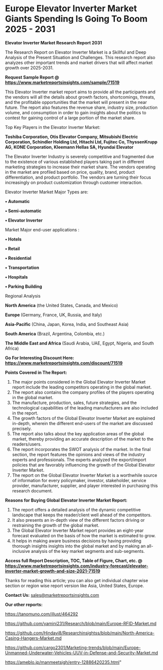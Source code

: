 # Europe Elevator Inverter Market Giants Spending Is Going To Boom 2025 - 2031

<strong>Elevator Inverter Market Research Report 2031</strong>

The Research Report on Elevator Inverter Market is a Skillful and Deep Analysis of the Present Situation and Challenges. This research report also analyzes other important trends and market drivers that will affect market growth over 2025-2031.

<strong>Request Sample Report @ <a href=https://www.marketreportsinsights.com/sample/71519>https://www.marketreportsinsights.com/sample/71519</a></strong>

This Elevator Inverter market report aims to provide all the participants and the vendors will all the details about growth factors, shortcomings, threats, and the profitable opportunities that the market will present in the near future. The report also features the revenue share, industry size, production volume, and consumption in order to gain insights about the politics to contest for gaining control of a large portion of the market share.

Top Key Players in the Elevator Inverter Market:

<strong>Toshiba Corporation, Otis Elevator Company, Mitsubishi Electric Corporation, Schindler Holding Ltd, Hitachi Ltd, Fujitec Co, ThyssenKrupp AG, KONE Corporation, Kleemann Hellas SA, Hyundai Elevator</strong>

The Elevator Inverter Industry is severely competitive and fragmented due to the existence of various established players taking part in different marketing strategies to increase their market share. The vendors operating in the market are profiled based on price, quality, brand, product differentiation, and product portfolio. The vendors are turning their focus increasingly on product customization through customer interaction.

Elevator Inverter Market Major Types are:

<strong>• Automatic

• Semi-automatic

• Elevator Inverter</strong>

Market Major end-user applications :

<strong>• Hotels

• Retail

• Residential

• Transportation

• Hospitals

• Parking Building</strong>

Regional Analysis

</u><strong><b>North America</b></strong> (the United States, Canada, and Mexico)

<strong><b>Europe </b></strong>(Germany, France, UK, Russia, and Italy)

<strong><b>Asia-Pacific</b></strong> (China, Japan, Korea, India, and Southeast Asia)

<strong><b>South America</b></strong> (Brazil, Argentina, Colombia, etc.)

<strong><b>The Middle East and Africa</b></strong> (Saudi Arabia, UAE, Egypt, Nigeria, and South Africa)

<strong>Go For Interesting Discount Here: <a href=https://www.marketreportsinsights.com/discount/71519>https://www.marketreportsinsights.com/discount/71519</a></strong>

<strong>Points Covered in The Report:</strong>
<ol>
  <li>The major points considered in the Global Elevator Inverter Market report include the leading competitors operating in the global market.</li>
  <li>The report also contains the company profiles of the players operating in the global market.</li>
  <li>The manufacture, production, sales, future strategies, and the technological capabilities of the leading manufacturers are also included in the report.</li>
  <li>The growth factors of the Global Elevator Inverter Market are explained in-depth, wherein the different end-users of the market are discussed precisely.</li>
  <li>The report also talks about the key application areas of the global market, thereby providing an accurate description of the market to the readers/users.</li>
  <li>The report incorporates the SWOT analysis of the market. In the final section, the report features the opinions and views of the industry experts and professionals. The experts analyzed the export/import policies that are favorably influencing the growth of the Global Elevator Inverter Market.</li>
  <li>The report on the Global Elevator Inverter Market is a worthwhile source of information for every policymaker, investor, stakeholder, service provider, manufacturer, supplier, and player interested in purchasing this research document.</li>
</ol>
<strong>Reasons for Buying Global Elevator Inverter Market Report:</strong>

<ol>
  <li>The report offers a detailed analysis of the dynamic competitive landscape that keeps the reader/client well ahead of the competitors.</li>
  <li>It also presents an in-depth view of the different factors driving or restraining the growth of the global market.</li>
  <li>The Global Elevator Inverter Market report provides an eight-year forecast evaluated on the basis of how the market is estimated to grow.</li>
  <li>It helps in making aware business decisions by having providing thorough insights insights into the global market and by making an all-inclusive analysis of the key market segments and sub-segments.</li>
</ol>
<strong>Access full Report Description, TOC, Table of Figure, Chart, etc. @ <a href=https://www.marketreportsinsights.com/industry-forecast/elevator-inverter-market-growth-and-size-2021-71519>https://www.marketreportsinsights.com/industry-forecast/elevator-inverter-market-growth-and-size-2021-71519</a></strong>


Thanks for reading this article; you can also get individual chapter wise section or region wise report version like Asia, United States, Europe.

<strong>Contact Us:</strong>
sales@marketreportsinsights.com

<strong>Our other reports:</strong>

<a href=https://tanomuno.com/illust/464292>https://tanomuno.com/illust/464292</a>

<a href=https://github.com/yamini231/Research/blob/main/Europe-RFID-Market.md>https://github.com/yamini231/Research/blob/main/Europe-RFID-Market.md</a>

<a href=https://github.com/Hindavi8/Researchinsightss/blob/main/North-America-Casing-Hangers-Market.md>https://github.com/Hindavi8/Researchinsightss/blob/main/North-America-Casing-Hangers-Market.md</a>

<a href=https://github.com/cargo2301/Marketing-trends/blob/main/Europe-Unmanned-Underwater-Vehicles-UUV-in-Defense-and-Security-Market.md>https://github.com/cargo2301/Marketing-trends/blob/main/Europe-Unmanned-Underwater-Vehicles-UUV-in-Defense-and-Security-Market.md</a>

<a href=https://ameblo.jp/manmeetsigh/entry-12886420235.html>https://ameblo.jp/manmeetsigh/entry-12886420235.html</a>"
